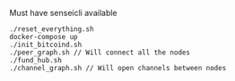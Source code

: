 Must have senseicli available

```
./reset_everything.sh
docker-compose up
./init_bitcoind.sh
./peer_graph.sh // Will connect all the nodes
./fund_hub.sh
./channel_graph.sh // Will open channels between nodes

```